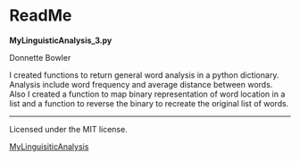 ReadMe
================

**MyLinguisticAnalysis\_3.py**

Donnette Bowler

I created functions to return general word analysis in a python dictionary. Analysis include word frequency and average distance between words. Also I created a function to map binary representation of word location in a list and a function to reverse the binary to recreate the original list of words.

------------------------------------------------------------------------

Licensed under the MIT license.

[MyLinguisiticAnalysis](https://quantumxyz.github.io/LinguisticAnalysis/License.md) 
